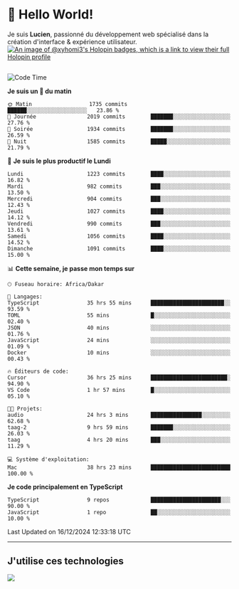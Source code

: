 # 👋 Hello World!

Je suis **Lucien**, passionné du développement web spécialisé dans la création d'interface & expérience utilisateur.
[![An image of @xyhomi3's Holopin badges, which is a link to view their full Holopin profile](https://holopin.me/xyhomi3)](https://holopin.io/@xyhomi3)

##

<!--START_SECTION:waka-->
![Code Time](http://img.shields.io/badge/Code%20Time-2%2C799%20hrs%2027%20mins-blue)

**Je suis un 🐤 du matin** 

```text
🌞 Matin                  1735 commits        ██████░░░░░░░░░░░░░░░░░░░   23.86 % 
🌆 Journée                2019 commits        ███████░░░░░░░░░░░░░░░░░░   27.76 % 
🌃 Soirée                 1934 commits        ███████░░░░░░░░░░░░░░░░░░   26.59 % 
🌙 Nuit                   1585 commits        █████░░░░░░░░░░░░░░░░░░░░   21.79 % 
```
📅 **Je suis le plus productif le Lundi** 

```text
Lundi                    1223 commits        ████░░░░░░░░░░░░░░░░░░░░░   16.82 % 
Mardi                    982 commits         ███░░░░░░░░░░░░░░░░░░░░░░   13.50 % 
Mercredi                 904 commits         ███░░░░░░░░░░░░░░░░░░░░░░   12.43 % 
Jeudi                    1027 commits        ████░░░░░░░░░░░░░░░░░░░░░   14.12 % 
Vendredi                 990 commits         ███░░░░░░░░░░░░░░░░░░░░░░   13.61 % 
Samedi                   1056 commits        ████░░░░░░░░░░░░░░░░░░░░░   14.52 % 
Dimanche                 1091 commits        ████░░░░░░░░░░░░░░░░░░░░░   15.00 % 
```


📊 **Cette semaine, je passe mon temps sur** 

```text
🕑︎ Fuseau horaire: Africa/Dakar

💬 Langages: 
TypeScript               35 hrs 55 mins      ███████████████████████░░   93.59 % 
TOML                     55 mins             █░░░░░░░░░░░░░░░░░░░░░░░░   02.40 % 
JSON                     40 mins             ░░░░░░░░░░░░░░░░░░░░░░░░░   01.76 % 
JavaScript               24 mins             ░░░░░░░░░░░░░░░░░░░░░░░░░   01.09 % 
Docker                   10 mins             ░░░░░░░░░░░░░░░░░░░░░░░░░   00.43 % 

🔥 Éditeurs de code: 
Cursor                   36 hrs 25 mins      ████████████████████████░   94.90 % 
VS Code                  1 hr 57 mins        █░░░░░░░░░░░░░░░░░░░░░░░░   05.10 % 

🐱‍💻 Projets: 
audio                    24 hrs 3 mins       ████████████████░░░░░░░░░   62.68 % 
taag-2                   9 hrs 59 mins       ███████░░░░░░░░░░░░░░░░░░   26.03 % 
taag                     4 hrs 20 mins       ███░░░░░░░░░░░░░░░░░░░░░░   11.29 % 

💻 Système d'exploitation: 
Mac                      38 hrs 23 mins      █████████████████████████   100.00 % 
```

**Je code principalement en TypeScript** 

```text
TypeScript               9 repos             ██████████████████████░░░   90.00 % 
JavaScript               1 repo              ██░░░░░░░░░░░░░░░░░░░░░░░   10.00 % 
```




 Last Updated on 16/12/2024 12:33:18 UTC
<!--END_SECTION:waka-->
---

## J'utilise ces technologies

<p align="left">
  <a href="https://skillicons.dev">
    <img src="https://skillicons.dev/icons?i=ts,js,md,scss,tailwind,react,docker,express,astro,vite,nextjs,vercel,figma,ableton" />
  </a>
</p>

